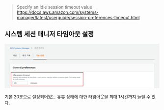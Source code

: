 > Specify an idle session timeout value
> https://docs.aws.amazon.com/systems-manager/latest/userguide/session-preferences-timeout.html

## 시스템 세션 매니저 타임아웃 설정

![](./aws-system-session-manager-idle-timeout.png)

기본 20분으로 설정되어있는 유휴 상태에 대한 타임아웃을 최대 1시간까지 늘릴 수 있다.